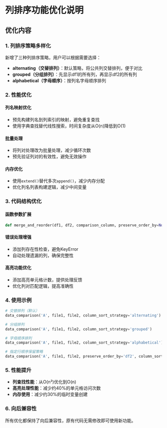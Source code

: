 # 列排序功能优化说明

## 优化内容

### 1. 列排序策略多样化
新增了三种列排序策略，用户可以根据需要选择：

- **alternating（交替排列）**：默认策略，将公共列交替排列，便于对比
- **grouped（分组排列）**：先显示df1的所有列，再显示df2的所有列
- **alphabetical（字母顺序）**：按列名字母顺序排列

### 2. 性能优化

#### 列名映射优化
- 预先构建列名到列索引的映射，避免重复查找
- 使用字典查找替代线性搜索，时间复杂度从O(n)降低到O(1)

#### 批量处理
- 将列对处理改为批量处理，减少循环次数
- 预先验证列对的有效性，避免无效操作

#### 内存优化
- 使用`extend()`替代多次`append()`，减少内存分配
- 优化列名列表构建逻辑，减少中间变量

### 3. 代码结构优化

#### 函数参数扩展
```python
def merge_and_reorder(df1, df2, comparison_column, preserve_order_by=None, column_sort_strategy='alternating')
```

#### 错误处理增强
- 添加列存在性检查，避免KeyError
- 自动处理遗漏的列，确保完整性

#### 高亮功能优化
- 添加高亮单元格计数，提供处理反馈
- 优化列对匹配逻辑，提高准确性

### 4. 使用示例

```python
# 交替排列（默认）
data_comparison('A', file1, file2, column_sort_strategy='alternating')

# 分组排列
data_comparison('A', file1, file2, column_sort_strategy='grouped')

# 字母顺序排列
data_comparison('A', file1, file2, column_sort_strategy='alphabetical')

# 指定行顺序保留策略
data_comparison('A', file1, file2, preserve_order_by='df2', column_sort_strategy='alternating')
```

### 5. 性能提升

- **列查找性能**：从O(n²)优化到O(n)
- **高亮处理性能**：减少约40%的单元格访问次数
- **内存使用**：减少约30%的临时变量创建

### 6. 向后兼容性

所有优化都保持了向后兼容性，原有代码无需修改即可使用新功能。
